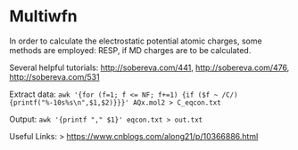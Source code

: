 # Multiwfn


In order to calculate the electrostatic potential atomic charges, some methods are employed: RESP, if MD charges are to be calculated.

Several helpful tutorials: http://sobereva.com/441, http://sobereva.com/476, http://sobereva.com/531


Extract data: 
`awk '{for (f=1; f <= NF; f+=1) {if ($f ~ /C/) {printf("%-10s%s\n",$1,$2)}}}' AQx.mol2 > C_eqcon.txt `

Output:
`awk '{printf "," $1}' eqcon.txt > out.txt`

Useful Links: > https://www.cnblogs.com/along21/p/10366886.html
